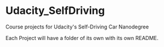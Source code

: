 # Udacity_SelfDriving
Course projects for Udacity's Self-Driving Car Nanodegree

Each Project will have a folder of its own with its own README.
